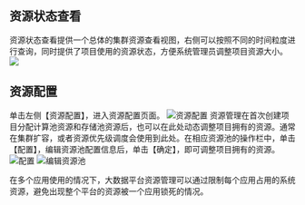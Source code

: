 ## 资源状态查看
资源状态查看提供一个总体的集群资源查看视图，右侧可以按照不同的时间粒度进行查询，同时提供了项目使用的资源状态，方便系统管理员调整项目资源大小。
![](//mc.qcloudimg.com/static/img/97ba650351c5d00cdd6fb8c8692ce0dc/image.png)

## 资源配置
单击左侧【资源配置】，进入资源配置页面。
![资源配置](//mc.qcloudimg.com/static/img/b32dd9ad63af420acf5747dd2ef39fc2/image.png)
资源管理在首次创建项目分配计算池资源和存储池资源后，也可以在此处动态调整项目拥有的资源。通常在集群扩容，或者资源优先级调度会使用到此处。在相应资源池的操作栏中，单击【配置】，编辑资源池配置信息后，单击【确定】，即可调整项目拥有的资源。
![配置](//mc.qcloudimg.com/static/img/a4857769e60df246b0c80696a5339f0c/image.png)
![编辑资源池](//mc.qcloudimg.com/static/img/e3dd5d16f06a24f738b17f4db8de406f/image.png)

在多个应用使用的情况下，大数据平台资源管理可以通过限制每个应用占用的系统资源，避免出现整个平台的资源被一个应用锁死的情况。